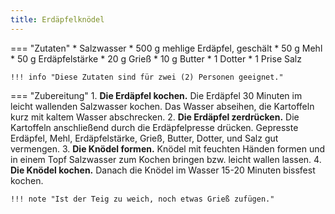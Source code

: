 ```yaml
---
title: Erdäpfelknödel
---
```

=== "Zutaten"
    * Salzwasser
    * 500 g mehlige Erdäpfel, geschält
    * 50 g Mehl
    * 50 g Erdäpfelstärke
    * 20 g Grieß
    * 10 g Butter
    * 1 Dotter
    * 1 Prise Salz

    !!! info "Diese Zutaten sind für zwei (2) Personen geeignet."

=== "Zubereitung"
    1. **Die Erdäpfel kochen.** Die Erdäpfel 30 Minuten im leicht wallenden Salzwasser kochen. Das Wasser abseihen, die Kartoffeln kurz mit kaltem Wasser abschrecken.
    2. **Die Erdäpfel zerdrücken.** Die Kartoffeln anschließend durch die Erdäpfelpresse drücken. Gepresste Erdäpfel, Mehl, Erdäpfelstärke, Grieß, Butter, Dotter, und Salz gut vermengen.
    3. **Die Knödel formen.** Knödel mit feuchten Händen formen und in einem Topf Salzwasser zum Kochen bringen bzw. leicht wallen lassen.
    4. **Die Knödel kochen.** Danach die Knödel im Wasser 15-20 Minuten bissfest kochen.

    !!! note "Ist der Teig zu weich, noch etwas Grieß zufügen."

[^gutekueche]:
    ["Erdäpfelknödel.](https://www.gutekueche.at/erdaepfelknoedel-rezept-2153)
    *Gute Kueche.*
    27 Februar 2015.
[^gerykocht]:
    Remias, Frankie.
    ["Waldviertlerknödel - das Original."](https://www.youtube.com/watch?v=pX3jKBJj2F8)
    *Gery-Kocht -das Beste ganz einfach.*
    2 November 2017.
